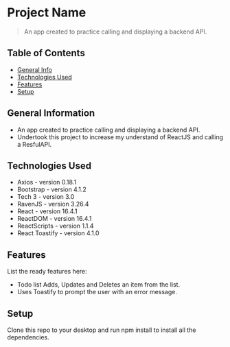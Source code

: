 # Project Name
> An app created to practice calling and displaying a backend API.

## Table of Contents
* [General Info](#general-information)
* [Technologies Used](#technologies-used)
* [Features](#features)
* [Setup](#setup)


## General Information
- An app created to practice calling and displaying a backend API.
- Undertook this project to increase my understand of ReactJS and calling a ResfulAPI.


## Technologies Used
- Axios - version 0.18.1
- Bootstrap - version 4.1.2
- Tech 3 - version 3.0
- RavenJS - version 3.26.4
- React - version 16.4.1
- ReactDOM - version 16.4.1
- ReactScripts - version 1.1.4
- React Toastify - version 4.1.0

## Features
List the ready features here:
- Todo list Adds, Updates and Deletes an item from the list.
- Uses Toastify to prompt the user with an error message.

## Setup
Clone this repo to your desktop and run npm install to install all the dependencies.
